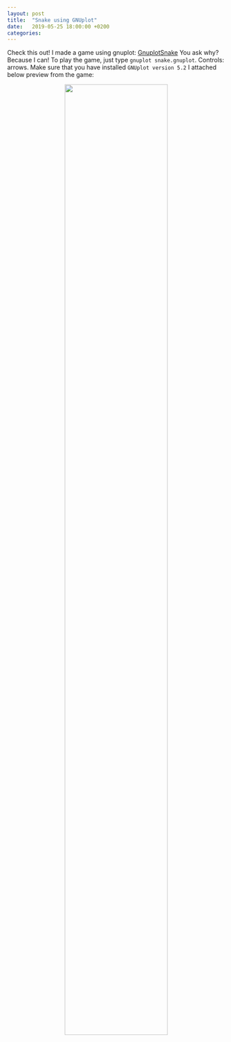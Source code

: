 ```yaml
---
layout: post
title:  "Snake using GNUplot"
date:   2019-05-25 18:00:00 +0200
categories:  
---
```


Check this out! I made a game using gnuplot: [GnuplotSnake][td]
You ask why? Because I can!
To play the game, just type `gnuplot snake.gnuplot`.
Controls: arrows.
Make sure that you have installed `GNUplot version 5.2`
I attached below preview from the game:

<figure style="text-align: center">
<img src="preview.gif" width="75%" />


[td]:https://github.com/andywiecko/GnuplotSnake
